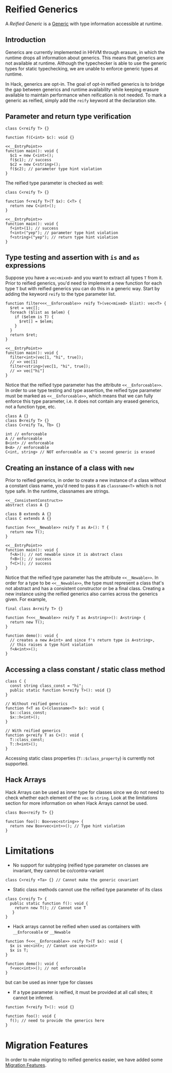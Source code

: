 # Reified Generics

A _Reified Generic_ is a [Generic](/hack/generics/introduction) with type information accessible at runtime.

## Introduction

Generics are currently implemented in HHVM through erasure, in which the runtime drops all information about generics. This means that generics are not available at runtime. Although the typechecker is able to use the generic types for static typechecking, we are unable to enforce generic types at runtime.

In Hack, generics are opt-in. The goal of opt-in reified generics is to bridge the gap between generics and runtime availability while keeping erasure available to maintain performance when reification is not needed. To mark a generic as reified, simply add the `reify` keyword at the declaration site.

## Parameter and return type verification

```hack no-extract
class C<reify T> {}

function f(C<int> $c): void {}

<<__EntryPoint>>
function main(): void {
  $c1 = new C<int>();
  f($c1); // success
  $c2 = new C<string>();
  f($c2); // parameter type hint violation
}
```

The reified type parameter is checked as well:

```hack no-extract
class C<reify T> {}

function f<reify T>(T $x): C<T> {
  return new C<int>();
}

<<__EntryPoint>>
function main(): void {
  f<int>(1); // success
  f<int>("yep"); // parameter type hint violation
  f<string>("yep"); // return type hint violation
}
```

## Type testing and assertion with `is` and `as` expressions

Suppose you have a `vec<mixed>` and you want to extract all types `T` from it. Prior to reified generics, you'd need to implement a new function for each type `T` but with reified generics you can do this in a generic way. Start by adding the keyword `reify` to the type parameter list.

```hack
function filter<<<__Enforceable>> reify T>(vec<mixed> $list): vec<T> {
  $ret = vec[];
  foreach ($list as $elem) {
    if ($elem is T) {
      $ret[] = $elem;
    }
  }
  return $ret;
}

<<__EntryPoint>>
function main(): void {
  filter<int>(vec[1, "hi", true]);
  // => vec[1]
  filter<string>(vec[1, "hi", true]);
  // => vec["hi"]
}
```

Notice that the reified type parameter has the attribute `<<__Enforceable>>`. In order to use type testing and type assertion, the reified type parameter must be marked as `<<__Enforceable>>`, which means that we can fully enforce this type parameter, i.e. it does not contain any erased generics, not a function type, etc.

```hack no-extract
class A {}
class B<reify T> {}
class C<reify Ta, Tb> {}

int // enforceable
A // enforceable
B<int> // enforceable
B<A> // enforceable
C<int, string> // NOT enforceable as C's second generic is erased
```

## Creating an instance of a class with `new`

Prior to reified generics, in order to create a new instance of a class without a constant class name, you'd need to pass it as `classname<T>` which is not type safe. In the runtime, classnames are strings.

```hack error
<<__ConsistentConstruct>>
abstract class A {}

class B extends A {}
class C extends A {}

function f<<<__Newable>> reify T as A>(): T {
  return new T();
}

<<__EntryPoint>>
function main(): void {
  f<A>(); // not newable since it is abstract class
  f<B>(); // success
  f<C>(); // success
}
```

Notice that the reified type parameter has the attribute `<<__Newable>>`. In order for a type to be `<<__Newable>>`, the type must represent a class that's not abstract and has a consistent constructor or be a final class. Creating a new instance using the reified generics also carries across the generics given. For example,

```hack error
final class A<reify T> {}

function f<<<__Newable>> reify T as A<string>>(): A<string> {
  return new T();
}

function demo(): void {
  // creates a new A<int> and since f's return type is A<string>,
  // this raises a type hint violation
  f<A<int>>();
}
```

## Accessing a class constant / static class method

```hack
class C {
  const string class_const = "hi";
  public static function h<reify T>(): void {}
}

// Without reified generics
function f<T as C>(classname<T> $x): void {
  $x::class_const;
  $x::h<int>();
}

// With reified generics
function g<reify T as C>(): void {
  T::class_const;
  T::h<int>();
}
```

Accessing static class properties (`T::$class_property`) is currently not
supported.

## Hack Arrays

Hack Arrays can be used as inner type for classes since we do not need to check whether each element of the `vec` is `string`.
Look at the limitations section for more information on when Hack Arrays cannot be used.

```hack error
class Box<reify T> {}

function foo(): Box<vec<string>> {
  return new Box<vec<int>>(); // Type hint violation
}
```

# Limitations

* No support for subtyping (reified type parameter on classes are invariant, they cannot be co/contra-variant

```hack error
class C<reify +Ta> {} // Cannot make the generic covariant
```

* Static class methods cannot use the reified type parameter of its class

```hack error
class C<reify T> {
  public static function f(): void {
    return new T(); // Cannot use T
   }
}
```

* Hack arrays cannot be reified when used as containers with `__Enforceable` or `__Newable`

```hack error
function f<<<__Enforceable>> reify T>(T $x): void {
  $x is vec<int>; // Cannot use vec<int>
  $x is T;
}

function demo(): void {
  f<vec<int>>(); // not enforceable
}
```

but can be used as inner type for classes

* If a type parameter is reified, it must be provided at all call sites; it cannot be inferred.

```hack error
function f<reify T>(): void {}

function foo(): void {
  f(); // need to provide the generics here
}
```

# Migration Features

In order to make migrating to reified generics easier, we have added some [Migration Features](/hack/reified-generics/reified-generics-migration).
